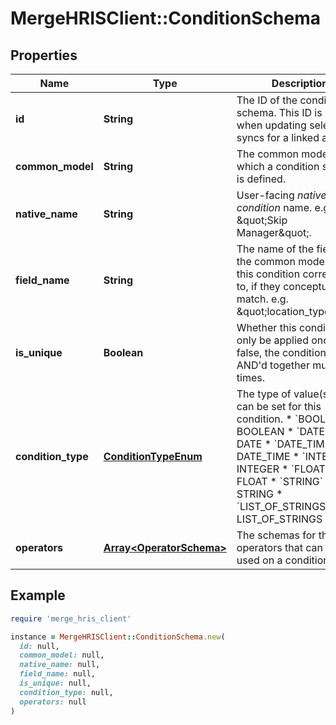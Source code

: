 # MergeHRISClient::ConditionSchema

## Properties

| Name | Type | Description | Notes |
| ---- | ---- | ----------- | ----- |
| **id** | **String** | The ID of the condition schema. This ID is used when updating selective syncs for a linked account. |  |
| **common_model** | **String** | The common model for which a condition schema is defined. | [optional][readonly] |
| **native_name** | **String** | User-facing *native condition* name. e.g. \&quot;Skip Manager\&quot;. |  |
| **field_name** | **String** | The name of the field on the common model that this condition corresponds to, if they conceptually match. e.g. \&quot;location_type\&quot;. |  |
| **is_unique** | **Boolean** | Whether this condition can only be applied once. If false, the condition can be AND&#39;d together multiple times. | [optional] |
| **condition_type** | [**ConditionTypeEnum**](ConditionTypeEnum.md) | The type of value(s) that can be set for this condition.  * &#x60;BOOLEAN&#x60; - BOOLEAN * &#x60;DATE&#x60; - DATE * &#x60;DATE_TIME&#x60; - DATE_TIME * &#x60;INTEGER&#x60; - INTEGER * &#x60;FLOAT&#x60; - FLOAT * &#x60;STRING&#x60; - STRING * &#x60;LIST_OF_STRINGS&#x60; - LIST_OF_STRINGS |  |
| **operators** | [**Array&lt;OperatorSchema&gt;**](OperatorSchema.md) | The schemas for the operators that can be used on a condition. |  |

## Example

```ruby
require 'merge_hris_client'

instance = MergeHRISClient::ConditionSchema.new(
  id: null,
  common_model: null,
  native_name: null,
  field_name: null,
  is_unique: null,
  condition_type: null,
  operators: null
)
```

